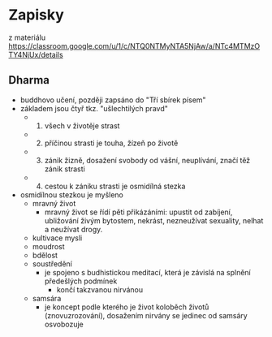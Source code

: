 # Zapisky
z materiálu https://classroom.google.com/u/1/c/NTQ0NTMyNTA5NjAw/a/NTc4MTMzOTY4NjUx/details

## Dharma
- buddhovo učení, později zapsáno do "Tří sbírek písem"
- základem jsou čtyř tkz. "ušlechtilých pravd"
    - 1. všech v životěje strast
    - 2. příčinou strasti je touha, žízeň po životě
    - 3. zánik žizně, dosažení svobody od vášní, neuplívání, značí těž zánik strasti
    - 4. cestou k zániku strasti je osmidílná stezka
- osmidílnou stezkou je myšleno
    - mravný život
        - mravný život se řídí pěti přikázáními: upustit od zabíjení, ubližování živým bytostem, nekrást, nezneužívat sexuality, nelhat a neužívat drogy.
    - kultivace mysli 
    - moudrost
    - bdělost
    - soustředění
        - je spojeno s budhistickou meditací, která je závislá na splnění předešlých podmínek
            - končí takzvanou nirvánou
     - samsára
        - je koncept podle kterého je život koloběch životů (znovuzrozování), dosažením nirvány se jedinec od samsáry osvobozuje
